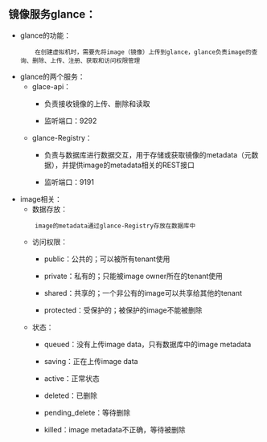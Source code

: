 ## 镜像服务glance：
+ glance的功能：
    ```
        在创建虚拟机时，需要先将image（镜像）上传到glance，glance负责image的查询、删除、上传、注册、获取和访问权限管理
    ```
+ glance的两个服务：
    + glace-api：
        + 负责接收镜像的上传、删除和读取

        + 监听端口：9292
    + glance-Registry：
        + 负责与数据库进行数据交互，用于存储或获取镜像的metadata（元数据），并提供image的metadata相关的REST接口

        + 监听端口：9191
+ image相关：
    + 数据存放：
    ```
        image的metadata通过glance-Registry存放在数据库中
    ```
    + 访问权限：
        + public：公共的；可以被所有tenant使用

        + private：私有的；只能被image owner所在的tenant使用
        + shared：共享的；一个非公有的image可以共享给其他的tenant
        + protected：受保护的；被保护的image不能被删除
    + 状态：
        + queued：没有上传image data，只有数据库中的image metadata

        + saving：正在上传image data
        + active：正常状态
        + deleted：已删除
        + pending_delete：等待删除
        + killed：image metadata不正确，等待被删除
